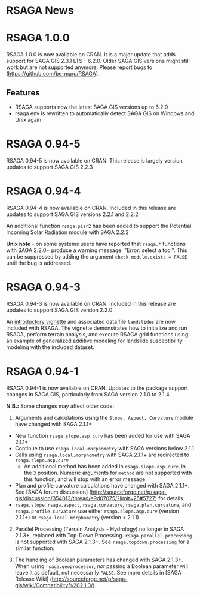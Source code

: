 # RSAGA News

# RSAGA 1.0.0
RSAGA 1.0.0 is now available on CRAN. It is a major update that adds support for SAGA GIS 2.3.1 LTS - 6.2.0. Older SAGA GIS versions might still work but are not supported anymore. Please report bugs to (https://github.com/be-marc/RSAGA).

## Features
* RSAGA supports now the latest SAGA GIS versions up to 6.2.0
* rsaga.env is rewritten to automatically detect SAGA GIS on Windows and Unix again


# RSAGA 0.94-5
RSAGA 0.94-5 is now available on CRAN. This release is largely version updates to support SAGA GIS 2.2.3

# RSAGA 0.94-4
RSAGA 0.94-4 is now available on CRAN. Included in this release are updates to support SAGA GIS versions 2.2.1 and 2.2.2

An additional function `rsaga.pisr2` has been added to support the Potential Incoming Solar Radiation module with SAGA 2.2.2

**Unix note** - on some systems users have reported that `rsaga.*` functions with SAGA 2.2.0+ produce a warning message: "Error: select a tool". This can be suppressed by adding the argument `check.module.exists = FALSE` until the bug is addressed.

# RSAGA 0.94-3
RSAGA 0.94-3 is now available on CRAN. Included in this release are updates to support SAGA GIS version 2.2.0

An [introductory vignette](https://cran.r-project.org/web/packages/RSAGA/vignettes/RSAGA-landslides.pdf) and associated data file `landslides` are now included with RSAGA. The vignette demonstrates how to initialize and run RSAGA, perform terrain analysis, and execute RSAGA grid functions using an example of generalized additive modeling for landslide susceptibility modeling with the included dataset.

# RSAGA 0.94-1 

RSAGA 0.94-1 is now available on CRAN. Updates to the package support changes in SAGA GIS, particularly from SAGA version
2.1.0 to 2.1.4.

**N.B.:** Some changes may affect older code:

1. Arguments and calculations using the `Slope, Aspect, Curvature` module have changed with SAGA 2.1.1+ 
  * New function `rsaga.slope.asp.curv` has been added for use with SAGA 2.1.1+
  * Continue to use `rsaga.local.morphometry` with SAGA versions below 2.1.1
  * Calls using `rsaga.local.morphometry` with SAGA 2.1.1+ are redirected to `rsaga.slope.asp.curv`
    * An additional method has been added in `rsaga.slope.asp.curv`, in the `3` position. Numeric arguments for `method`
    are not supported with this function, and will stop with an error message.
  * Plan and profile curvature calculations have changed with SAGA 2.1.1+. See [SAGA forum discussion]
  (http://sourceforge.net/p/saga-gis/discussion/354013/thread/e9d07075/?limit=25#5727) for details.
  * `rsaga.slope`, `rsaga.aspect`, `rsaga.curvature`, `rsaga.plan.curvature`, and `rsaga.profile.curvature`
  use either `rsaga.slope.asp.curv` (version 2.1.1+) or `rsaga.local.morphometry` (version < 2.1.1).
  
2. Parallel Processing (Terrain Analysis - Hydrology) no longer in SAGA 2.1.3+, replaced with Top-Down Processing.
`rsaga.parallel.processing` is not supported with SAGA 2.1.3+. See `rsaga.topdown.processing` for a similar
function.

3. The handling of Boolean parameters has changed with SAGA 2.1.3+. When using `rsaga.geoprocessor`, *not* passing a
Boolean parameter will leave it as default, not necessarily `FALSE`. See more details in [SAGA Release Wiki]
(http://sourceforge.net/p/saga-gis/wiki/Compatibility%202.1.3/).
